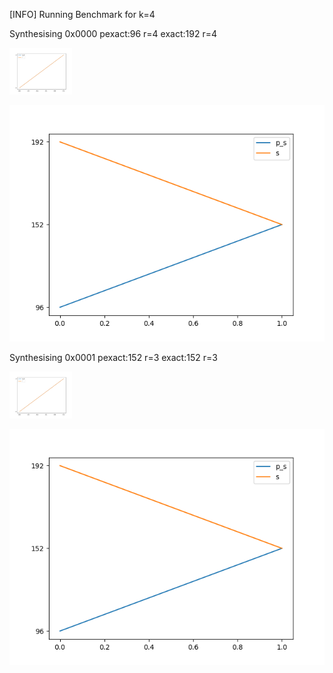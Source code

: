 [INFO] Running Benchmark for k=4

Synthesising 0x0000 pexact:96 r=4 exact:192 r=4

<img src=benchmark_r.png width=100 heigth=100>

![Bench_2](benchmark_s.png)

Synthesising 0x0001 pexact:152 r=3 exact:152 r=3

<img src=benchmark_r.png width=100 heigth=100>

![Bench_2](benchmark_s.png)

